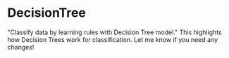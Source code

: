 # DecisionTree
"Classify data by learning rules with Decision Tree model."  This highlights how Decision Trees work for classification. Let me know if you need any changes!
